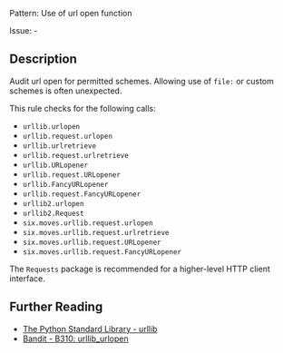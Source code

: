 Pattern: Use of url open function

Issue: -

## Description

Audit url open for permitted schemes. Allowing use of `file:` or custom schemes is often unexpected.

This rule checks for the following calls:

  - `urllib.urlopen`
  - `urllib.request.urlopen`
  - `urllib.urlretrieve`
  - `urllib.request.urlretrieve`
  - `urllib.URLopener`
  - `urllib.request.URLopener`
  - `urllib.FancyURLopener`
  - `urllib.request.FancyURLopener`
  - `urllib2.urlopen`
  - `urllib2.Request`
  - `six.moves.urllib.request.urlopen`
  - `six.moves.urllib.request.urlretrieve`
  - `six.moves.urllib.request.URLopener`
  - `six.moves.urllib.request.FancyURLopener`

The `Requests` package is recommended for a higher-level HTTP client interface.

## Further Reading

* [The Python Standard Library - urllib](https://docs.python.org/2/library/urllib.html)
* [Bandit - B310: urllib_urlopen](https://bandit.readthedocs.io/en/latest/blacklists/blacklist_calls.html#b310-urllib-urlopen)
